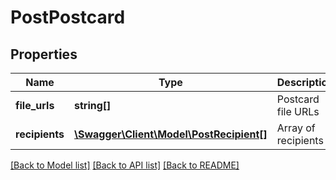 # PostPostcard

## Properties
Name | Type | Description | Notes
------------ | ------------- | ------------- | -------------
**file_urls** | **string[]** | Postcard file URLs | 
**recipients** | [**\Swagger\Client\Model\PostRecipient[]**](PostRecipient.md) | Array of recipients | 

[[Back to Model list]](../README.md#documentation-for-models) [[Back to API list]](../README.md#documentation-for-api-endpoints) [[Back to README]](../README.md)


